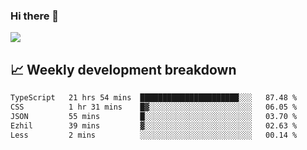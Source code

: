 ### Hi there 👋
<img align="center" src="https://github-readme-stats.vercel.app/api?username=Tumao727&show_icons=true&hide_title=true&theme=dracula" />


## 📈 Weekly development breakdown
<!--START_SECTION:waka-->

```txt
TypeScript   21 hrs 54 mins  ██████████████████████░░░   87.48 %
CSS          1 hr 31 mins    █▓░░░░░░░░░░░░░░░░░░░░░░░   06.05 %
JSON         55 mins         █░░░░░░░░░░░░░░░░░░░░░░░░   03.70 %
Ezhil        39 mins         ▓░░░░░░░░░░░░░░░░░░░░░░░░   02.63 %
Less         2 mins          ░░░░░░░░░░░░░░░░░░░░░░░░░   00.14 %
```

<!--END_SECTION:waka-->